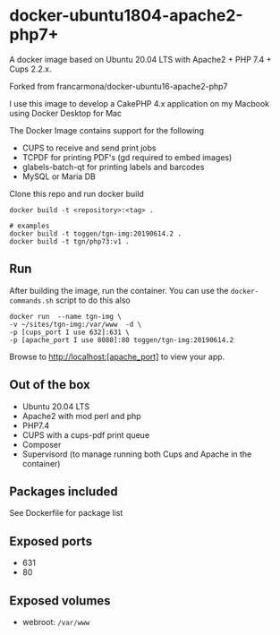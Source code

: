 # docker-ubuntu1804-apache2-php7+

A docker image based on Ubuntu 20.04 LTS with Apache2 + PHP 7.4 + Cups 2.2.x.

Forked from francarmona/docker-ubuntu16-apache2-php7

I use this image to develop a CakePHP 4.x application on my Macbook using Docker Desktop for Mac

The Docker Image contains support for the following

- CUPS to receive and send print jobs
- TCPDF for printing PDF's (gd required to embed images)
- glabels-batch-qt for printing labels and barcodes
- MySQL or Maria DB

Clone this repo and run docker build

```
docker build -t <repository>:<tag> .

# examples
docker build -t toggen/tgn-img:20190614.2 .
docker build -t tgn/php73:v1 .
```

## Run

After building the image, run the container. You can use the `docker-commands.sh` script to do this also

```
docker run  --name tgn-img \
-v ~/sites/tgn-img:/var/www  -d \
-p [cups_port I use 632]:631 \
-p [apache_port I use 8080]:80 toggen/tgn-img:20190614.2
```

Browse to [http://localhost:[apache_port]](http://localhost:[apache_port]) to view your app.

## Out of the box

- Ubuntu 20.04 LTS
- Apache2 with mod perl and php
- PHP7.4
- CUPS with a cups-pdf print queue
- Composer
- Supervisord (to manage running both Cups and Apache in the container)

## Packages included
See Dockerfile for package list

## Exposed ports

- 631
- 80

## Exposed volumes

- webroot: `/var/www`